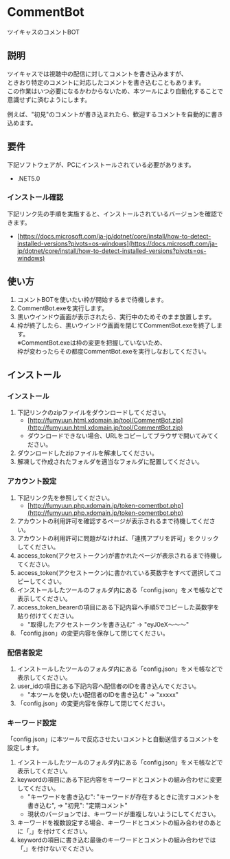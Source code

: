 # CommentBot
ツイキャスのコメントBOT

## 説明
ツイキャスでは視聴中の配信に対してコメントを書き込みますが、  
ときおり特定のコメントに対応したコメントを書き込むこともあります。  
この作業はいつ必要になるかわからないため、本ツールにより自動化することで意識せずに済むようにします。  
  
例えば、"初見"のコメントが書き込まれたら、歓迎するコメントを自動的に書き込めます。


## 要件
下記ソフトウェアが、PCにインストールされている必要があります。  
- .NET5.0

### インストール確認
下記リンク先の手順を実施すると、インストールされているバージョンを確認できます。  
- [https://docs.microsoft.com/ja-jp/dotnet/core/install/how-to-detect-installed-versions?pivots=os-windows](https://docs.microsoft.com/ja-jp/dotnet/core/install/how-to-detect-installed-versions?pivots=os-windows)


## 使い方
1. コメントBOTを使いたい枠が開始するまで待機します。
2. CommentBot.exeを実行します。
3. 黒いウインドウ画面が表示されたら、実行中のためそのまま放置します。
4. 枠が終了したら、黒いウインドウ画面を閉じてCommentBot.exeを終了します。  
※CommentBot.exeは枠の変更を把握していないため、  
枠が変わったらその都度CommentBot.exeを実行しなおしてください。


## インストール
### インストール
1. 下記リンクのzipファイルをダウンロードしてください。  
   - [http://fumyuun.html.xdomain.jp/tool/CommentBot.zip](http://fumyuun.html.xdomain.jp/tool/CommentBot.zip)
   - ダウンロードできない場合、URLをコピーしてブラウザで開いてみてください。
2. ダウンロードしたzipファイルを解凍してください。
3. 解凍して作成されたフォルダを適当なフォルダに配置してください。


### アカウント設定
1. 下記リンク先を参照してください。
   - [http://fumyuun.php.xdomain.jp/token-comentbot.php](http://fumyuun.php.xdomain.jp/token-comentbot.php)
2. アカウントの利用許可を確認するページが表示されるまで待機してください。  
3. アカウントの利用許可に問題がなければ、「連携アプリを許可」をクリックしてください。
4. access_token(アクセストークン)が書かれたページが表示されるまで待機してください。
5. access_token(アクセストークン)に書かれている英数字をすべて選択してコピーしてくさい。
6. インストールしたツールのフォルダ内にある「config.json」をメモ帳などで表示してください。
7. access_token_bearerの項目にある下記内容へ手順5でコピーした英数字を貼り付けてください。  
   - "取得したアクセストークンを書き込む" → "eyJ0eX～～～"
8. 「config.json」の変更内容を保存して閉じてください。

### 配信者設定
1. インストールしたツールのフォルダ内にある「config.json」をメモ帳などで表示してください。
2. user_idの項目にある下記内容へ配信者のIDを書き込んでください。  
   - "本ツールを使いたい配信者のIDを書き込む" → "xxxxx"
3. 「config.json」の変更内容を保存して閉じてください。

### キーワード設定
「config.json」に本ツールで反応させたいコメントと自動送信するコメントを設定します。  
1. インストールしたツールのフォルダ内にある「config.json」をメモ帳などで表示してください。
2. keywordの項目にある下記内容をキーワードとコメントの組み合わせに変更してください。  
   - "キーワードを書き込む": "キーワードが存在するときに流すコメントを書き込む", → "初見": "定期コメント"
   - 現状のバージョンでは、キーワードが重複しないようにしてください。
3. キーワードを複数設定する場合、キーワードとコメントの組み合わせのあとに「,」を付けてください。
4. keywordの項目に書き込む最後のキーワードとコメントの組み合わせでは「,」を付けないでください。


